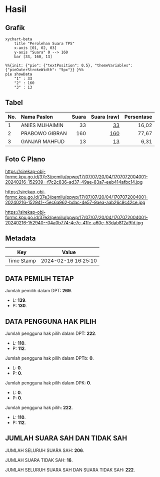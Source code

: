 # Hasil

## Grafik

```mermaid
xychart-beta
    title "Perolehan Suara TPS"
    x-axis [01, 02, 03]
    y-axis "Suara" 0 --> 160
    bar [33, 160, 13]
```

```mermaid
%%{init: {"pie": {"textPosition": 0.5}, "themeVariables": {"pieOuterStrokeWidth": "5px"}} }%%
pie showData
    "1" : 33
    "2" : 160
    "3" : 13
```

## Tabel

| No. | Nama Paslon    | Suara | Suara (raw) | Persentase |
|:--- |:-------------- | -----:| -----------:| ----------:|
| 1   | ANIES MUHAIMIN | 33    | [33][p-1]   | 16,02      |
| 2   | PRABOWO GIBRAN | 160   | [160][p-2]  | 77,67      |
| 3   | GANJAR MAHFUD  | 13    | [13][p-3]   | 6,31       |


[p-1]: https://github.com/gigit-pemilu/pemilu-2024-17-bengkulu/blob/main/pilpres/hitung-suara/sub/17-bengkulu/sub/07-lebong/sub/07-bingin-kuning/sub/2004-pungguk-pedaro/sub/001-tps/sub/paslon-1.txt
[p-2]: https://github.com/gigit-pemilu/pemilu-2024-17-bengkulu/blob/main/pilpres/hitung-suara/sub/17-bengkulu/sub/07-lebong/sub/07-bingin-kuning/sub/2004-pungguk-pedaro/sub/001-tps/sub/paslon-2.txt
[p-3]: https://github.com/gigit-pemilu/pemilu-2024-17-bengkulu/blob/main/pilpres/hitung-suara/sub/17-bengkulu/sub/07-lebong/sub/07-bingin-kuning/sub/2004-pungguk-pedaro/sub/001-tps/sub/paslon-3.txt

## Foto C Plano

https://sirekap-obj-formc.kpu.go.id/37e3/pemilu/ppwp/17/07/07/20/04/1707072004001-20240216-152939--f7c2c836-ad37-49ae-83a7-eeb414afbc14.jpg

https://sirekap-obj-formc.kpu.go.id/37e3/pemilu/ppwp/17/07/07/20/04/1707072004001-20240216-152941--5ec6a962-bdac-4e57-9aea-aab26c9c42ce.jpg

https://sirekap-obj-formc.kpu.go.id/37e3/pemilu/ppwp/17/07/07/20/04/1707072004001-20240216-152940--04a0b774-4e7c-41fe-a60e-53dab812a9fd.jpg


## Metadata

| Key        | Value               |
| ---------- | ------------------- |
| Time Stamp | 2024-02-16 16:25:10 |


## DATA PEMILIH TETAP

Jumlah pemilih dalam DPT: **269**.
 * L: **139**.
 * P: **130**.

## DATA PENGGUNA HAK PILIH

Jumlah pengguna hak pilih dalam DPT: **222**.
 * L: **110**.
 * P: **112**.

Jumlah pengguna hak pilih dalam DPTb: **0**.
 * L: **0**.
 * P: **0**.

Jumlah pengguna hak pilih dalam DPK: **0**.
 * L: **0**.
 * P: **0**.

Jumlah pengguna hak pilih: **222**.
 * L: **110**.
 * P: **112**.

## JUMLAH SUARA SAH DAN TIDAK SAH

JUMLAH SELURUH SUARA SAH: **206**.

JUMLAH SUARA TIDAK SAH: **16**.

JUMLAH SELURUH SUARA SAH DAN SUARA TIDAK SAH: **222**.


